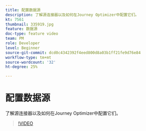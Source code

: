 ```yaml
---
title: 配置数据源
description: 了解源连接器以及如何在Journey Optimizer中配置它们。
kt: 7561
thumbnail: 335919.jpg
feature: 数据源
doc-type: feature video
team: PM
role: Developer
level: Beginner
source-git-commit: dcd0c4342392f4eed800d8a03b1ff21fe9d76e84
workflow-type: tm+mt
source-wordcount: '32'
ht-degree: 25%

---
```



# 配置数据源

了解源连接器以及如何在Journey Optimizer中配置它们。

>[!VIDEO](https://video.tv.adobe.com/v/335919?quality=12)

